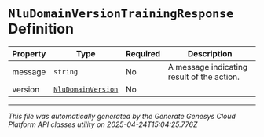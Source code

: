 # `NluDomainVersionTrainingResponse` Definition

| Property | Type | Required | Description |
|----------|------|----------|-------------|
| message | `string` | No | A message indicating result of the action. |
| version | [`NluDomainVersion`](nludomainversion-definition.md) | No |  |

---

*This file was automatically generated by the Generate Genesys Cloud Platform API classes utility on 2025-04-24T15:04:25.776Z*